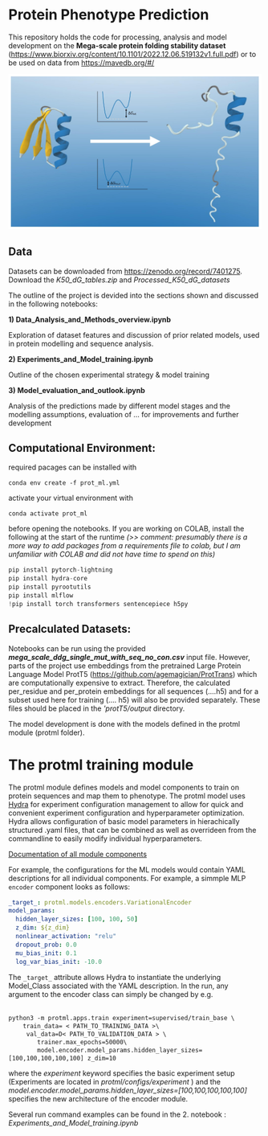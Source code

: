 # Protein Phenotype Prediction

This repository holds the code for processing, analysis and model development on the **Mega-scale protein folding stability dataset** (https://www.biorxiv.org/content/10.1101/2022.12.06.519132v1.full.pdf) or to be used on data from https://mavedb.org/#/

![Title_Image](Data/images/cover.jpeg)

## Data

Datasets can be downloaded from https://zenodo.org/record/7401275. Download the *K50_dG_tables.zip* and *Processed_K50_dG_datasets*

The outline of the project is devided into the sections shown and discussed in the following notebooks:

**1)  Data_Analysis_and_Methods_overview.ipynb**

Exploration of dataset features and discussion of prior related models, used in protein modelling and sequence analysis.

**2)  Experiments_and_Model_training.ipynb**

Outline of the chosen experimental strategy & model training

**3) Model_evaluation_and_outlook.ipynb**

Analysis of the predictions made by different model stages and the modelling assumptions, evaluation of ... for improvements and further development

## Computational Environment:

required pacages can be installed with  

```console
conda env create -f prot_ml.yml
```

activate your virtual environment with 
```console
conda activate prot_ml
```
before opening the notebooks. If you are working on COLAB, install the following at the start of the runtime *(>> comment: presumably there is a more  way to add packages from a requirements file to colab, but I am unfamiliar with COLAB and did not have time to spend on this)* 

```python
pip install pytorch-lightning
pip install hydra-core
pip install pyrootutils
pip install mlflow
!pip install torch transformers sentencepiece h5py
``` 


## Precalculated Datasets: 
Notebooks can be run using the provided ***mega_scale_ddg_single_mut_with_seq_no_con.csv*** input file. However, parts of the project use embeddings from the pretrained Large Protein Language Model ProtT5 (https://github.com/agemagician/ProtTrans) which are computationally expensive to extract. Therefore, the calculated per_residue and per_protein embeddings for all sequences (....h5) and for a subset used here for training (.... h5) will also be provided separately. These files should be placed in the *'protT5/output* directory.

The model development is done with the models defined in the protml module (protml folder). 


# The protml training module

The protml module defines models and model components to train on protein sequences and map them to phenotype. The protml model uses [Hydra](https://hydra.cc/) for experiment configuration management to allow for quick and convenient experiment configuration and hyperparameter optimization. Hydra allows configuration of basic model parameters in hierachically structured .yaml files, that can be combined as well as overrideen from the commandline to easily modify individual hyperparameters.  

[Documentation of all module components](https://andreagraf.github.io/Protein_ML/)

For example, the configurations for the ML models would contain YAML descriptions for all individual components. For example, a simmple MLP `encoder` component looks as follows:

```yaml
_target_: protml.models.encoders.VariationalEncoder
model_params:
  hidden_layer_sizes: [100, 100, 50]
  z_dim: ${z_dim}
  nonlinear_activation: "relu"
  dropout_prob: 0.0
  mu_bias_init: 0.1
  log_var_bias_init: -10.0
```

The `_target_` attribute allows Hydra to instantiate the underlying Model_Class associated with the YAML description. In the run, any argument to the encoder class can simply be changed  by e.g.

```console

python3 -m protml.apps.train experiment=supervised/train_base \
    train_data= < PATH_TO_TRAINING_DATA >\
     val_data=D< PATH_TO_VALIDATION_DATA > \
        trainer.max_epochs=50000\
        model.encoder.model_params.hidden_layer_sizes=[100,100,100,100,100] z_dim=10
```

where the *experiment* keyword specifies the basic experiment setup (Experiments are located in  *protml/configs/experiment* ) and the *model.encoder.model_params.hidden_layer_sizes=[100,100,100,100,100]*  specifies the new architecture of the encoder module. 


Several run command examples can be  found in the 2. notebook : *Experiments_and_Model_training.ipynb*
